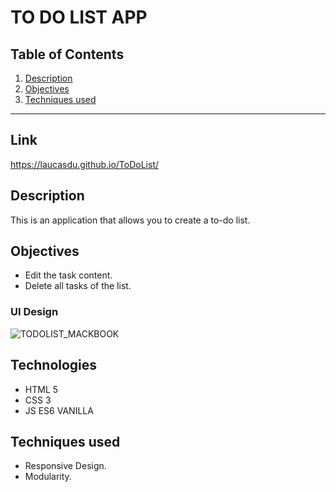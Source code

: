 
TO DO LIST APP
============

## Table of Contents
1. [Description](#description)
2. [Objectives](#objectives)
3. [Techniques used](#techniques-used)

***

## Link

https://laucasdu.github.io/ToDoList/


## Description 
This is an application that allows you to create a to-do list.

## Objectives
- Edit the task content.
- Delete all tasks of the list.

### UI Design

![TODOLIST_MACKBOOK](https://user-images.githubusercontent.com/102957525/186826980-eada66f2-7bf3-4ff7-b047-979e539b1841.jpg)

## Technologies
- HTML 5
- CSS 3
- JS ES6  VANILLA

## Techniques used
- Responsive Design.
- Modularity.
